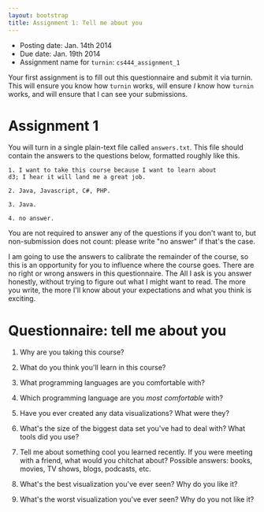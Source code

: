 ```yaml
---
layout: bootstrap
title: Assignment 1: Tell me about you
---
```


- Posting date: Jan. 14th 2014
- Due date: Jan. 19th 2014
- Assignment name for `turnin`: `cs444_assignment_1`

Your first assignment is to fill out this questionnaire and submit it
via turnin. This will ensure you know how `turnin` works, will
ensure *I* know how `turnin` works, and will ensure that I can see
your submissions.

# Assignment 1

You will turn in a single plain-text file called `answers.txt`. 
This file should contain the answers to the questions below, formatted
roughly like this.

    1. I want to take this course because I want to learn about
	d3; I hear it will land me a great job.
	
    2. Java, Javascript, C#, PHP.
	
	3. Java.
	
	4. no answer.

You are not required to answer any of the questions if you don't want
to, but non-submission does not count: please write "no answer" if
that's the case. 

I am going to use the answers to calibrate the remainder of the
course, so this is an opportunity for you to influence where the
course goes. There are no right or wrong answers in this
questionnaire. The All I ask is you answer honestly, without trying to
figure out what I might want to read. The more you write, the more
I'll know about your expectations and what you think is exciting.

# Questionnaire: tell me about you

1. Why are you taking this course?

2. What do you think you'll learn in this course?

3. What programming languages are you comfortable with?

4. Which programming language are you *most comfortable* with?

5. Have you ever created any data visualizations? What were they?

6. What's the size of the biggest data set you've had to deal with?
What tools did you use?

7. Tell me about something cool you learned recently. If you were
meeting with a friend, what would you chitchat about? Possible
answers: books, movies, TV shows, blogs, podcasts, etc.

8. What's the best visualization you've ever seen? Why do you like it?

9. What's the worst visualization you've ever seen? Why do you not like it?
